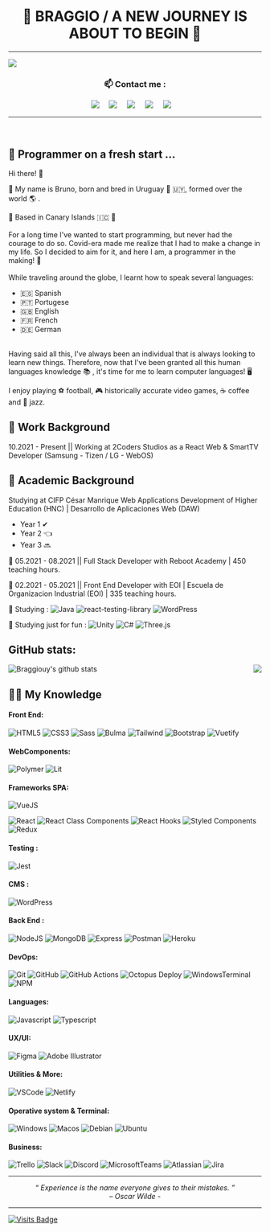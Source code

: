 <h1 align="center"> 🚶 BRAGGIO / A NEW JOURNEY IS ABOUT TO BEGIN 🥇 </h1>


<hr>

![](https://www.codewars.com/users/Braggiouy/badges/micro)


### <p  align="center">📫 Contact me :</p>

<p align="center">
  <a target="_blank"href="https://www.linkedin.com/in/bruno-aggierni/"><img src="https://img.shields.io/badge/linkedin-%230077B5.svg?&style=for-the-badge&logo=linkedin&logoColor=white" /></a>&nbsp;&nbsp;&nbsp;&nbsp;
  <a target="_blank"href="https://twitter.com/BruAggierni"><img src="https://img.shields.io/badge/twitter-%231DA1F2.svg?&style=for-the-badge&logo=twitter&logoColor=white" /></a>&nbsp;&nbsp;&nbsp;&nbsp;
  <a href="mailto:bruno.aggierni@gmail.com?subject=Hello%20Bruno,%20I%20contact%20you%20from%20Github"><img src="https://img.shields.io/badge/gmail-%23D14836.svg?&style=for-the-badge&logo=gmail&logoColor=white" /></a>&nbsp;&nbsp;&nbsp;&nbsp;
  <a href="https://www.instagram.com/bru.aggio_/"><img src="https://img.shields.io/badge/-Instagram-E4405F?style=for-the-badge&logo=instagram&logoColor=white" /></a>&nbsp;&nbsp;&nbsp;&nbsp;
  <a href="https://discordapp.com/users/702517624319377499"><img src="https://img.shields.io/badge/-Discord-5865F2?style=for-the-badge&logo=discord&logoColor=white" /></a>&nbsp;&nbsp;&nbsp;&nbsp;
</p>

<hr>


<br>

## 🔰 Programmer on a fresh start ...


Hi there! 🤙 

📢 My name is Bruno, born and bred in Uruguay 🧉 🇺🇾, formed over the world 🌎 . 

📌 Based in Canary Islands 🇮🇨 🌴
<br>
<br>
For a long time I've wanted to start programming, but never had the courage to do so. Covid-era made me realize that I had to make a change in my life. So I decided to aim for it, and here I am, a programmer in the making! 👊
<br>
<br>
While traveling around the globe, I learnt how to speak several languages:

- 🇪🇸 Spanish
- 🇵🇹 Portugese
- 🇬🇧 English
- 🇫🇷 French
- 🇩🇪 German

<br>
Having said all this, I've always been an individual that is always looking to learn new things. Therefore, now that I've been granted all this human languages knowledge 📚 , it's time for me to learn computer languages! 🖥️ 

I enjoy playing ⚽ football, 🎮 historically accurate video games, ☕ coffee and 🎷 jazz. 

## 🏢 Work Background

10.2021 - Present || Working at 2Coders Studios as a React Web & SmartTV Developer (Samsung - Tizen / LG - WebOS)

## 📖 Academic Background

 Studying at CIFP César Manrique Web Applications Development of Higher Education (HNC) | Desarrollo de Aplicaciones Web (DAW) 
* Year 1 ✔
* Year 2 👈
* Year 3 🔜

🥇 05.2021 - 08.2021 || Full Stack Developer with Reboot Academy | 450 teaching hours.

🥇 02.2021 - 05.2021 || Front End Developer with EOI | Escuela de Organizacion Industrial (EOI) | 335 teaching hours.




📖 Studying :  ![Java](https://img.shields.io/badge/-OpenJDK-FFFFFF?style=flat&logo=openjdk&logoColor=black) ![react-testing-library](https://img.shields.io/badge/-react--testing--library-E33332?style=flat&logo=testing-library&logoColor=white)
 ![WordPress](https://img.shields.io/badge/-WordPress-21759B?style=flat&logo=wordpress&logoColor=white) 

📖 Studying just for fun : ![Unity](https://img.shields.io/badge/-Unity-000000?style=flat&logo=unity&logoColor=white) ![C#](https://img.shields.io/badge/-C%23-239120?style=flat&logo=c-sharp&logoColor=white) ![Three.js](https://img.shields.io/badge/-Three.js-000000?style=flat&logo=three.js&logoColor=white)




## GitHub stats:

<img align="center" src="https://github-readme-stats.vercel.app/api/top-langs/?username=Braggiouy&langs_count=10&theme=vue-dark" alt="Braggiouy's github stats" /> <img align="right" src="https://github-readme-stats.vercel.app/api?username=Braggiouy&count_private=true&show_icons=true&theme=vue-dark&line_height=33" />

## 👨‍🎓 My Knowledge 

#### Front End:

![HTML5](https://img.shields.io/badge/-HTML5-E34F26?style=flat&logo=html5&logoColor=white)
![CSS3](https://img.shields.io/badge/-CSS3-1572B6?style=flat&logo=css3)
![Sass](https://img.shields.io/badge/-Sass-CC6699?style=flat&logo=sass&logoColor=white)
![Bulma](http://img.shields.io/badge/-Bulma-00D1B2?style=flat&logo=bulma&logoColor=white)
![Tailwind](https://img.shields.io/badge/-Tailwind-38B2AC?style=flat&logo=tailwind-css&logoColor=white)
![Bootstrap](https://img.shields.io/badge/-Bootstrap-7952B3?style=flat&logo=bootstrap&logoColor=white)
![Vuetify](https://img.shields.io/badge/-Vuetify-1867C0?style=flat&logo=vuetify&logoColor=white)

#### WebComponents:

![Polymer](https://img.shields.io/badge/-Polymer%20Project-FF4470?style=flat&logo=polymerproject&logoColor=white)
![Lit](https://img.shields.io/badge/-Lit-324FFF?style=flat&logo=lit&logoColor=white)

#### Frameworks SPA:

![VueJS](https://img.shields.io/badge/-VueJS-4FC08D?style=flat&logo=vuedotjs&logoColor=white)

![React](https://img.shields.io/badge/-React-61DAFB?style=flat&logo=react&logoColor=white)
![React Class Components](https://img.shields.io/badge/-React%20Class%20Components-61DAFB?style=flat&logo=react&logoColor=white)
![React Hooks](https://img.shields.io/badge/-React%20Hooks-61DAFB?style=flat&logo=react&logoColor=white)
![Styled Components](https://img.shields.io/badge/-Styled%20Components-DB7093?style=flat&logo=styled-components&logoColor=white)
![Redux](https://img.shields.io/badge/-Redux-764ABC?style=flat&logo=redux&logoColor=white)

#### Testing :
![Jest](https://img.shields.io/badge/-Jest-C21325?style=flat&logo=jest&logoColor=white)

#### CMS : 

![WordPress](https://img.shields.io/badge/-WordPress-21759B?style=flat&logo=wordpress&logoColor=white)

#### Back End :

![NodeJS](https://img.shields.io/badge/-NodeJS-339933?style=flat&logo=nodedotjs&logoColor=white)
![MongoDB](https://img.shields.io/badge/-Mongo-47A248?style=flat&logo=mongodb&logoColor=white)
![Express](https://img.shields.io/badge/-Express-000000?style=flat&logo=express&logoColor=white)
![Postman](https://img.shields.io/badge/-Postman-FF6C37?style=flat&logo=postman&logoColor=white)
![Heroku](https://img.shields.io/badge/-Heroku-430098?style=flat&logo=heroku&logoColor=white)

#### DevOps:

![Git](https://img.shields.io/badge/-Git-F05032?style=flat&logo=git&logoColor=white)
![GitHub](https://img.shields.io/badge/-Github-181717?style=flat&logo=github&logoColor=white)
![GitHub Actions](https://img.shields.io/badge/-GitHub%20Actions-2088FF?style=flat&logo=github-actions&logoColor=white)
![Octopus Deploy](https://img.shields.io/badge/-Octopus%20Deploy-2F93E0?style=flat&logo=octopus-deploy&logoColor=white)
![WindowsTerminal](https://img.shields.io/badge/Windows%20Terminal-4D4D4D?style=flat&logo=windows-terminal&logoColor=white)
![NPM](https://img.shields.io/badge/-NPM-CB3837?style=flat&logo=npm&logoColor=white)

#### Languages:

![Javascript](https://img.shields.io/badge/-Javascript-F7DF1E?style=flat&logo=javascript&logoColor=white)
![Typescript](https://img.shields.io/badge/-Typescript-3178C6?style=flat&logo=typescript&logoColor=white)

#### UX/UI:

![Figma](https://img.shields.io/badge/-Figma-F24E1E?style=flat&logo=figma&logoColor=white)
![Adobe Illustrator](https://img.shields.io/badge/-Illustrator-FF9A00?style=flat&logo=adobe-illustrator&logoColor=white)

#### Utilities & More:

![VSCode](https://img.shields.io/badge/-VSCode-007ACC?style=flat&logo=visual-studio-code&logoColor=white)
![Netlify](https://img.shields.io/badge/-Netlify-00C7B7?style=flat&logo=Netlify&logoColor=white)

#### Operative system & Terminal:

![Windows](https://img.shields.io/badge/-Windows-0078D6?style=flat&logo=windows&logoColor=white)
![Macos](https://img.shields.io/badge/-MacOS-000000?style=flat&logo=macos&logoColor=white)
![Debian](https://img.shields.io/badge/-Debian-A81D33?style=flat&logo=debian&logoColor=white)
![Ubuntu](https://img.shields.io/badge/-Ubuntu-E95420?style=flat&logo=ubuntu&logoColor=white)

#### Business:

![Trello](https://img.shields.io/badge/-Trello-0079BF?style=flat&logo=trello&logoColor=white)
![Slack](https://img.shields.io/badge/-Slack-4A154B?style=flat&logo=slack&logoColor=white)
![Discord](https://img.shields.io/badge/-Discord-7289DA?style=flat&logo=discord&logoColor=white)
![MicrosoftTeams](https://img.shields.io/badge/-Microsoft%20Teams-6264A7?style=flat&logo=microsoftteams&logoColor=white)
![Atlassian](https://img.shields.io/badge/-atlassian-0052CC?style=flat&logo=atlassian&logoColor=white)
![Jira](https://img.shields.io/badge/-jira-0052CC?style=flat&logo=jira&logoColor=white)

<hr>
<p align="center">
   <i> “ Experience is the name everyone gives to their mistakes. ” </i>
   <br>
   <i> – Oscar Wilde - </i>
   <br>
</p> 
<hr>

[![Visits Badge](https://badges.strrl.dev/visits/Braggiouy/braggiouy)](https://badges.strrl.dev)




















